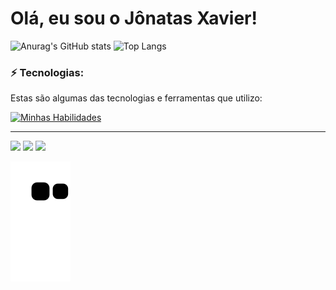 # Olá, eu sou o Jônatas Xavier!


![Anurag's GitHub stats](https://github-readme-stats.vercel.app/api?username=jonatassx96&show_icons=true&theme=highcontrast) ![Top Langs](https://github-readme-stats.vercel.app/api/top-langs/?username=jonatassx96&layout=compact&theme=highcontrast)

<div style="display: inline_block">



### ⚡ Tecnologias:

Estas são algumas das tecnologias e ferramentas que utilizo:

[![Minhas Habilidades](https://skillicons.dev/icons?i=html,css,js)](https://skillicons.dev)

<hr>


[<img src = "https://img.shields.io/badge/instagram-%23E4405F.svg?&style=for-the-badge&logo=instagram&logoColor=white">](https://www.instagram.com/jonatas.xavier.96/) [<img src="https://img.shields.io/badge/linkedin-%230077B5.svg?&style=for-the-badge&logo=linkedin&logoColor=white" />](https://www.linkedin.com/in/jonatas-xavier/)
[<img src="https://img.shields.io/badge/-gmail-2EC866?style=for-the-badge&logo=gmail&logoColor=white" />](mailto:jonatas.sx96@gmail.com)

![Snake animation](https://github.com/jonatassx96/jonatassx96/blob/output/github-contribution-grid-snake.svg)
